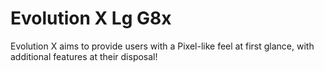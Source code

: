 # Evolution X Lg G8x
Evolution X aims to provide users with a Pixel-like feel at first glance, with additional features at their disposal!
